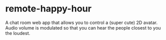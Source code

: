 # remote-happy-hour
A chat room web app that allows you to control a (super cute) 2D avatar. Audio volume is modulated so that you can hear the people closest to you the loudest.
